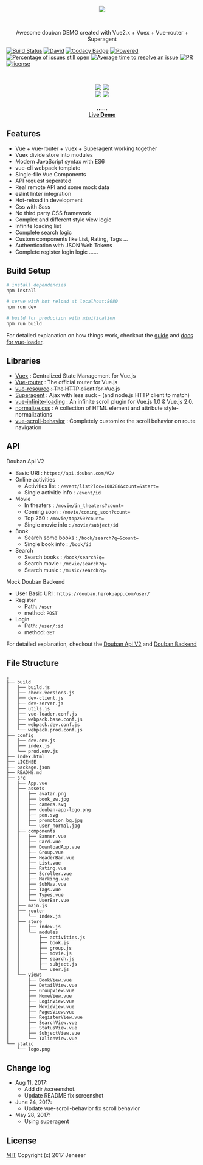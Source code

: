<p align="center">
	<img src="./screenshot/douban_logo.png">
</p>

<br>

<p align="center">
Awesome douban DEMO created with Vue2.x + Vuex + Vue-router + Superagent
</p>

<p align="center">

[![Build Status](https://travis-ci.org/jeneser/douban.svg?branch=master)](https://travis-ci.org/jeneser/douban) [![David](https://img.shields.io/david/expressjs/express.svg?style=flat-square)](https://github.com/jeneser/douban) [![Codacy Badge](https://api.codacy.com/project/badge/Grade/aa2dd7f4191546258edf6e55464d1962)](https://www.codacy.com/app/jeneser/douban?utm_source=github.com&amp;utm_medium=referral&amp;utm_content=jeneser/douban&amp;utm_campaign=Badge_Grade) [![Powered](https://img.shields.io/badge/Powered%20by-vue2%2B-brightgreen.svg)](https://github.com/vuejs/vue) [![Percentage of issues still open](http://isitmaintained.com/badge/open/jeneser/douban.svg)](http://isitmaintained.com/project/jeneser/douban "Percentage of issues still open") [![Average time to resolve an issue](http://isitmaintained.com/badge/resolution/jeneser/douban.svg)](http://isitmaintained.com/project/jeneser/douban "Average time to resolve an issue") [![PR](https://img.shields.io/badge/PR-welcome-brightgreen.svg)](https://github.com/jeneser/douban/pulls) [![license](https://img.shields.io/badge/license-MIT-brightgreen.svg)](https://github.com/jeneser/douban/blob/master/LICENSE)

</p>
<br>

<p align="center">
    <img src="./screenshot/douban_home.gif" >
    <img src="./screenshot/douban_movie.gif" >
    <br>
     <img src="./screenshot/douban_login.gif" >
    <img src="./screenshot/douban_search.gif" >
    <br><br>
    <strong>......</strong>
    <br>
	 <strong><a href="https://jeneser.github.io/douban/">Live Demo</a></strong>
</p>

## Features

- Vue + vue-router + vuex + Superagent working together
- Vuex divide store into modules
- Modern JavaScript syntax with ES6
- vue-cli webpack template
- Single-file Vue Components
- API request seperated
- Real remote API and some mock data
- eslint linter integration
- Hot-reload in development
- Css with Sass
- No third party CSS framework
- Complex and different style view logic
- Infinite loading list
- Complete search logic
- Custom components like List, Rating, Tags ...
- Authentication with JSON Web Tokens
- Complete register login logic
......


## Build Setup

``` bash
# install dependencies
npm install

# serve with hot reload at localhost:8080
npm run dev

# build for production with minification
npm run build

```

For detailed explanation on how things work, checkout the [guide](http://vuejs-templates.github.io/webpack/) and [docs for vue-loader](http://vuejs.github.io/vue-loader).

## Libraries

- [Vuex](https://vuex.vuejs.org) : Centralized State Management for Vue.js
- [Vue-router](http://router.vuejs.org/) : The official router for Vue.js
- ~~[vue-resource](https://github.com/pagekit/vue-resource) : The HTTP client for Vue.js~~
- [Superagent](https://github.com/visionmedia/superagent) : Ajax with less suck - (and node.js HTTP client to match)
- [vue-infinite-loading](https://github.com/PeachScript/vue-infinite-loading) : An infinite scroll plugin for Vue.js 1.0 & Vue.js 2.0.
- [normalize.css](https://github.com/necolas/normalize.css) :  A collection of HTML element and attribute style-normalizations
- [vue-scroll-behavior](https://www.npmjs.com/package/vue-scroll-behavior) :  Completely customize the scroll behavior on route navigation

## API

Douban Api V2
- Basic URI : `https://api.douban.com/V2/`
- Online activities
  - Activities list : `/event/list?loc=108288&count=&start=`
  - Single activitie info : `/event/id`
- Movie
  - In theaters : `/movie/in_theaters?count=`
  - Coming soon : `/movie/coming_soon?count=`
  - Top 250 : `/movie/top250?count=`
  - Single movie info : `/movie/subject/id`
- Book
  - Search some books : `/book/search?q=&count=`
  - Single book info : `/book/id`
- Search
  - Search books : `/book/search?q=`
  - Search movie : `/movie/search?q=`
  - Search music : `/music/search?q=`

Mock Douban Backend
- User Basic URI : `https://douban.herokuapp.com/user/`
- Register
  - Path: `/user`
  - method: `POST`
- Login
  - Path: `/user/:id`
  - method: `GET`

For detailed explanation, checkout the [Douban Api V2](https://developers.douban.com/wiki/?title=api_v2) and [Douban Backend](https://github.com/jeneser/douban-backend)

## File Structure
```
.
├── build
│   ├── build.js
│   ├── check-versions.js
│   ├── dev-client.js
│   ├── dev-server.js
│   ├── utils.js
│   ├── vue-loader.conf.js
│   ├── webpack.base.conf.js
│   ├── webpack.dev.conf.js
│   └── webpack.prod.conf.js
├── config
│   ├── dev.env.js
│   ├── index.js
│   └── prod.env.js
├── index.html
├── LICENSE
├── package.json
├── README.md
├── src
│   ├── App.vue
│   ├── assets
│   │   ├── avatar.png
│   │   ├── book_zw.jpg
│   │   ├── camera.svg
│   │   ├── douban-app-logo.png
│   │   ├── pen.svg
│   │   ├── promotion_bg.jpg
│   │   └── user_normal.jpg
│   ├── components
│   │   ├── Banner.vue
│   │   ├── Card.vue
│   │   ├── DownloadApp.vue
│   │   ├── Group.vue
│   │   ├── HeaderBar.vue
│   │   ├── List.vue
│   │   ├── Rating.vue
│   │   ├── Scroller.vue
│   │   ├── Marking.vue
│   │   ├── SubNav.vue
│   │   ├── Tags.vue
│   │   ├── Types.vue
│   │   └── UserBar.vue
│   ├── main.js
│   ├── router
│   │   └── index.js
│   ├── store
│   │   ├── index.js
│   │   └── modules
│   │       ├── activities.js
│   │       ├── book.js
│   │       ├── group.js
│   │       ├── movie.js
│   │       ├── search.js
│   │       ├── subject.js
│   │       └── user.js
│   └── views
│       ├── BookView.vue
│       ├── DetailView.vue
│       ├── GroupView.vue
│       ├── HomeView.vue
│       ├── LoginView.vue
│       ├── MovieView.vue
│       ├── PagesView.vue
│       ├── RegisterView.vue
│       ├── SearchView.vue
│       ├── StatusView.vue
│       ├── SubjectView.vue
│       └── TalionView.vue
└── static
    └── logo.png
```

## Change log

- Aug 11, 2017:
  - Add dir /screenshot.
  - Update README fix screenshot
- June 24, 2017:
  - Update vue-scroll-behavior fix scroll behavior
- May 28, 2017:
  - Using superagent

## License

[MIT](https://github.com/jeneser/douban/blob/master/LICENSE) Copyright (c) 2017 Jeneser
